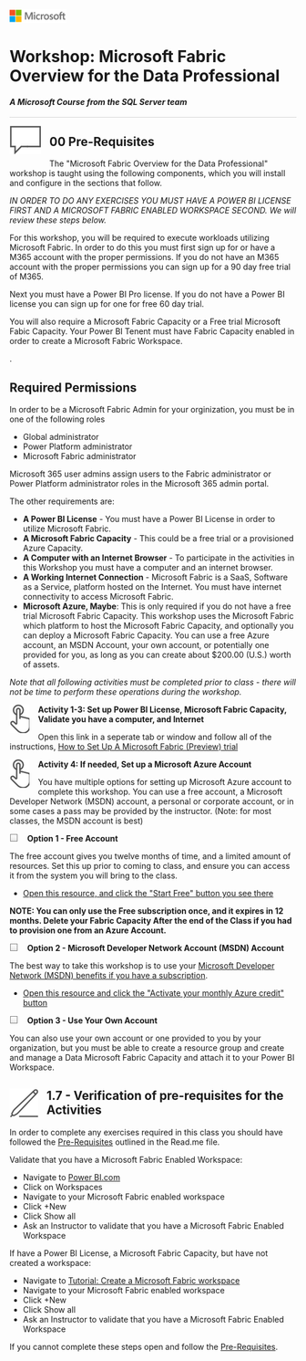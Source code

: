 ![](../graphics/microsoftlogo.png)

# Workshop: Microsoft Fabric Overview for the Data Professional

#### <i>A Microsoft Course from the SQL Server team</i>

<p style="border-bottom: 1px solid lightgrey;"></p>

<img style="float: left; margin: 0px 15px 15px 0px;" src="../graphics/textbubble.png"> <h2>00 Pre-Requisites</h2>

The "Microsoft Fabric Overview for the Data Professional" workshop is taught using the following components, which you will install and configure in the sections that follow. 

*IN ORDER TO DO ANY EXERCISES YOU MUST HAVE A POWER BI LICENSE FIRST AND A MICROSOFT FABRIC ENABLED WORKSPACE SECOND.  We will review these steps below.*

For this workshop, you will be required to execute workloads utilizing Microsoft Fabric.  In order to do this you must first sign up for or have a M365 account with the proper permissions.  If you do not have an M365 account with the proper permissions you can sign up for a 90 day free trial of M365.

Next you must have a Power BI Pro license.  If you do not have a Power BI license you can sign up for one for free 60 day trial.

You will also require a Microsoft Fabric Capacity or a Free trial Microsoft Fabic Capacity.  Your Power BI Tenent must have Fabric Capacity enabled in order to create a Microsoft Fabric Workspace.

</a>. 
<p>


## Required Permissions

In order to be a Microsoft Fabric Admin for your orginization, you must be in one of the following roles

- Global administrator
- Power Platform administrator
- Microsoft Fabric administrator

<p>

Microsoft 365 user admins assign users to the Fabric administrator or Power Platform administrator roles in the Microsoft 365 admin portal.
<p>

The other requirements are:

- **A Power BI License** - You must have a Power BI License in order to utilize Microsoft Fabric.
- **A Microsoft Fabric Capacity** - This could be a free trial or a provisioned Azure Capacity.
- **A Computer with an Internet Browser** - To participate in the activities in this Workshop you must have a computer and an internet browser.
- **A Working Internet Connection** - Microsoft Fabric is a SaaS, Software as a Service, platform hosted on the Internet.  You must have internet connectivity to access Microsoft Fabric.
- **Microsoft Azure, Maybe**: This is only required if you do not have a free trial Microsoft Fabric Capacity.  This workshop uses the Microsoft Fabric which  platform to host the Microsoft Fabric Capacity, and optionally you can deploy a Microsoft Fabric Capacity. You can use a free Azure account, an MSDN Account, your own account, or potentially one provided for you, as long as you can create about $200.00 (U.S.) worth of assets. 


*Note that all following activities must be completed prior to class - there will not be time to perform these operations during the workshop.*

<p><img style="float: left; margin: 0px 15px 15px 0px;" src="../graphics/point1.png"><b>Activity 1-3: Set up Power BI License, Microsoft Fabric Capacity, Validate you have a computer, and Internet</b></p>

Open this link in a seperate tab or window and follow all of the instructions, [How to Set Up A Microsoft Fabric (Preview) trial](https://learn.microsoft.com/en-us/fabric/get-started/fabric-trial)

<p><img style="float: left; margin: 0px 15px 15px 0px;" src="../graphics/point1.png"><b>Activity 4: If needed, Set up a Microsoft Azure Account</b></p>

You have multiple options for setting up Microsoft Azure account to complete this workshop. You can use a free account, a Microsoft Developer Network (MSDN) account, a personal or corporate account, or in some cases a pass may be provided by the instructor. (Note: for most classes, the MSDN account is best)



<p><img style="float: left; margin: 0px 15px 15px 0px;" src="../graphics/checkbox.png"><b>Option 1 - Free Account</b></p>

The free account gives you twelve months of time, and a limited amount of resources. Set this up prior to coming to class, and ensure you can access it from the system you will bring to the class.

- [Open this resource, and click the "Start Free" button you see there](https://azure.microsoft.com/en-us/free/)

**NOTE: You can only use the Free subscription once, and it expires in 12 months. Delete your Fabric Capacity After the end of the Class if you had to provision one from an Azure Account.**

<p><img style="float: left; margin: 0px 15px 15px 0px;" src="../graphics/checkbox.png"><b>Option 2 - Microsoft Developer Network Account (MSDN) Account</b></p>

The best way to take this workshop is to use your [Microsoft Developer Network (MSDN) benefits if you have a subscription](https://marketplace.visualstudio.com/subscriptions).

- [Open this resource and click the "Activate your monthly Azure credit" button](https://azure.microsoft.com/en-us/pricing/member-offers/credit-for-visual-studio-subscribers/)

<p><img style="float: left; margin: 0px 15px 15px 0px;" src="../graphics/checkbox.png"><b>Option 3 - Use Your Own Account</b></p>

You can also use your own account or one provided to you by your organization, but you must be able to create a resource group and create and manage a Data Microsoft Fabric Capacity and attach it to your Power BI Workspace. 


<h2 id="1.7"><img style="float: left; margin: 0px 15px 15px 0px;" src="../graphics/pencil2.png">1.7 - Verification of pre-requisites for the Activities</h2>

In order to complete any exercises required in this class you should have followed the [Pre-Requisites](https://github.com/sqlballs/MicrosoftFabricPre-Con/blob/main/fabricoverview/00%20-%20Pre-Requisites.md) outlined in the Read.me file. 

Validate that you have a Microsoft Fabric Enabled Workspace:
- Navigate to [Power BI.com](https://www.powerbi.com)
- Click on Workspaces
- Navigate to your Microsoft Fabric enabled workspace
- Click +New
- Click Show all
- Ask an Instructor to validate that you have a Microsoft Fabric Enabled Workspace

<p>
If have a Power BI License, a Microsoft Fabric Capacity, but have not created a workspace:

- Navigate to [Tutorial: Create a Microsoft Fabric workspace](https://learn.microsoft.com/en-us/fabric/data-warehouse/tutorial-create-workspace)
- Navigate to your Microsoft Fabric enabled workspace
- Click +New
- Click Show all
- Ask an Instructor to validate that you have a Microsoft Fabric Enabled Workspace

<p>

If you cannot complete these steps open and follow the  [Pre-Requisites](https://github.com/sqlballs/MicrosoftFabricPre-Con/blob/main/fabricoverview/00%20-%20Pre-Requisites.md).